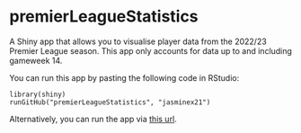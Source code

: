 # premierLeagueStatistics

A Shiny app that allows you to visualise player data from the 2022/23 Premier League season. This app only accounts for data up to and including gameweek 14.

You can run this app by pasting the following code in RStudio: 

```
library(shiny)
runGitHub("premierLeagueStatistics", "jasminex21")
```
Alternatively, you can run the app via [this url](https://jasminex21.shinyapps.io/premierLeagueStatistics/?_ga=2.8853557.1816250441.1670194509-146612779.1670194509).
